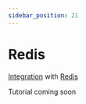 ```yaml
---
sidebar_position: 21
---
```


# Redis

[Integration](https://github.com/langchain4j/langchain4j-examples/blob/main/redis-example/src/main/java/RedisEmbeddingStoreExample.java)
with [Redis](https://redis.io/)

Tutorial coming soon